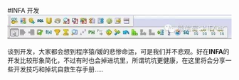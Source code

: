 #INFA 开发
![Developer](Transformations.jpg)

谈到开发，大家都会想到程序猿/媛的悲惨命运，可是我们并不悲观。好在**INFA**的开发比较形象简化，不过有时也会掉进坑里，所谓坑坑更健康，在这里将会分享一些开发技巧和掉坑自救生存手册.....

